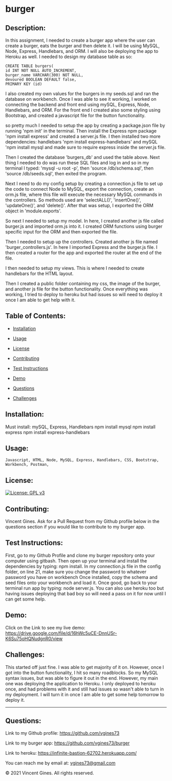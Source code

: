 # burger

## Description:
In this assignment, I needed to create a burger app where the user can create a burger, eats the burger and then delete it. I will be using MySQL, Node, Express, Handlebars, and ORM. I will also be deploying the app to Heroku as well. I needed to design my database table as so: 

    CREATE TABLE burgers(
    id INT NOT NULL AUTO_INCREMENT,
    burger_name VARCHAR(300) NOT NULL,
    devoured BOOLEAN DEFAULT false,
    PRIMARY KEY (id)

I also created my own values for the burgers in my seeds.sql and ran the database on workbench. Once I was able to see it working, I worked on connecting the backend and front end using mySQL, Express, Node, Handlebars, and ORM. For the front end I created also some styling using Bootstrap, and created a javascript file for the button functionality. 

so pretty much I needed to setup the app by creating a package.json file by running 'npm init' in the terminal. Then install the Express npm package 'npm install express' and created a server.js file. I then installed two more dependencies: handlebars 'npm install express-handlebars' and mySQL 'npm install mysql and made sure to require express inside the server.js file.

Then I created the database 'burgers_db' and used the table above. Next thing I needed to do was run these SQL files and log in and so in my terminal I typed: 'mysql -u root -p', then 'source /db/schema.sql', then 'source /db/seeds.sql', then exited the program.

Next I need to do my config setup by creating a connection.js file to set up the code to connect Node to MySQL, export the connection, create an orm.js file, where this file will execute the necessary MySQL commands in the controllers. So methods used are 'selectALL()', 'insertOne()', 'updateOne()', and 'delete()'. After that was setup, I exported the ORM object in 'module.exports'.

So next I needed to setup my model. In here, I created another js file called burger.js and imported orm.js into it. I created ORM functions using burger specific input for the ORM and then exported the file.

Then I needed to setup up the controllers. Created another js file named 'burger_controllers.js'.  In here I imported Express and the burger.js file. I then created a router for the app and exported the router at the end of the file.

I then needed to setup my views. This is where I needed to create handlebars for the HTML layout. 

Then I created a public folder containing my css, the image of the burger, and another js file for the button functionality. Once everything was working, I tried to deploy to heroku but had issues so will need to deploy it once I am able to get help with it. 

## Table of Contents:

* [Installation](#Installation)

* [Usage](#Usage)

* [License](#License)

* [Contributing](#Contributing)

* [Test Instructions](#Test-Instructions)

* [Demo](#Demo)

* [Questions](#Questions)

* [Challenges](#Challenges)

## Installation:
Must install: mySQL, Express, Handlebars
    npm install mysql
    npm install express
    npm install express-handlebars

## Usage:
    Javascript, HTML, Node, MySQL, Express, Handlebars, CSS, Bootstrap, Workbench, Postman, 

## License: 
[![License: GPL v3](https://img.shields.io/badge/License-GPLv3-blue.svg)](https://www.gnu.org/licenses/gpl-3.0)

## Contributing: 
Vincent Gines. Ask for a Pull Request from my Github profile below in the questions section if you would like to contribute to my burger app.

## Test Instructions:
First, go to my Github Profile and clone my burger repository onto your computer using gitbash. Then open up your terminal and install the dependencies by typing: npm install. In my connection.js file in the config folder, on line 21, make sure you change the password to whatever password you have on workbench  Once installed, copy the schema and seed files onto your workbench and load it. Once good, go back to your terminal run app by typing: node server.js. You can also use heroku too but having issues deploying that bad boy so will need a pass on it for now until I can get some help. 

## Demo:
Click on the Link to see my live demo: https://drive.google.com/file/d/16hWc5uCE-DnnUSr-K6Su75oHQNudgnR0/view

## Challenges: 
This started off just fine. I was able to get majority of it on. However, once I got into the button functionality, I hit so many roadblocks. So my MySQL syntax issues, but was able to figure it out in the end. However, my main one was deploying the application to Heroku.  I only deployed to heroku once, and had problems with it and still had issues so wasn't able to turn in my deployment. I will turn it in once I am able to get some help tomorrow to deploy it. 

---
## Questions:

Link to my Github profile: https://github.com/vgines73

Link to my burger app: https://github.com/vgines73/burger

Link to heroku: https://infinite-bastion-62702.herokuapp.com/

You can reach me by email at: vgines73@gmail.com

© 2021 Vincent Gines. All rights reserved. 
